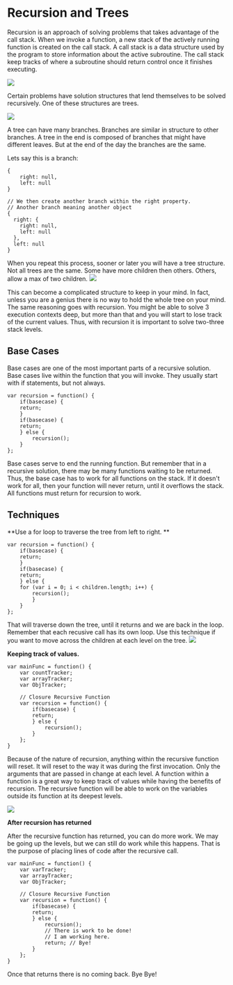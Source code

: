 # Recursion and Trees

Recursion is an approach of solving problems that takes advantage of the call stack. When we invoke a function, a new stack of the actively running function is created on the call stack. A call stack is a data structure used by the program to store information about the active subroutine. The call stack keep tracks of where a subroutine should return control once it finishes executing. 

![](http://i.stack.imgur.com/uiCRx.png)

Certain problems have solution structures that lend themselves to be solved recursively. One of these structures are trees. 

![](http://i.stack.imgur.com/jRFp8.png)

A tree can have many branches. Branches are similar in structure to other branches. A tree in the end is composed of branches that might have different leaves. But at the end of the day the branches are the same.

Lets say this is a branch: 

```
{
    right: null,
    left: null
}

// We then create another branch within the right property. 
// Another branch meaning another object
{
  right: {
    right: null,
    left: null
  },
  left: null
}
```

When you repeat this process, sooner or later you will have a tree structure. Not all trees are the same. Some have more children then others. Others, allow a max of two children.
![](http://nathanielclaiborne.com/wp-content/uploads/2011/04/Inception-Top-Wallpaper-Sohan-Surag.jpg)

This can become a complicated structure to keep in your mind. In fact, unless you are a genius there is no way to hold the whole tree on your mind. The same reasoning goes with recursion. You might be able to solve 3 execution contexts deep, but more than that and you will start to lose track of the current values. Thus, with recursion it is important to solve two-three stack levels. 

## Base Cases
Base cases are one of the most important parts of a recursive solution. Base cases live within the function that you will invoke. They usually start with if statements, but not always. 

```
var recursion = function() {
    if(basecase) {
    return;
    }
    if(basecase) {
    return;
    } else {
        recursion();
    }
};
```

Base cases serve to end the running function. But remember that in a recursive solution, there may be many functions waiting to be returned. Thus, the base case has to work for all functions on the stack. If it doesn't work for all, then your function will never return, until it overflows the stack. All functions must return for recursion to work. 

## Techniques
**Use a for loop to traverse the tree from left to right. **

```
var recursion = function() {
    if(basecase) {
    return;
    }
    if(basecase) {
    return;
    } else {
    for (var i = 0; i < children.length; i++) {
        recursion();
        }
    }
};
```

That will traverse down the tree, until it returns and we are back in the loop. Remember that each recusive call has its own loop. Use this technique if you want to move across the children at each level on the tree. 
![](https://encrypted-tbn1.gstatic.com/images?q=tbn:ANd9GcRrCJvw4eFxX9hq208r9owmZR70na-EoQGv9YGmTX2qNOuT6_2u)

**Keeping track of values.**

```
var mainFunc = function() {
    var countTracker;
    var arrayTracker;
    var ObjTracker;
    
    // Closure Recursive Function
    var recursion = function() {
        if(basecase) {
        return;
        } else {
            recursion();
        }
    };
}
```

Because of the nature of recursion, anything within the recursive function will reset. It will reset to the way it was during the first invocation. Only the arguments that are passed in change at each level. A function within a function is a great way to keep track of values while having the benefits of recursion. The recursive function will be able to work on the variables outside its function at its deepest levels. 

![](https://s3-us-west-2.amazonaws.com/sfmomaopenspace/wp-content/uploads/2011/07/seashells2.jpg)

**After recursion has returned**

After the recursive function has returned, you can do more work. We may be going up the levels, but we can still do work while this happens. That is the purpose of placing lines of code after the recursive call.  

```
var mainFunc = function() {
    var varTracker;
    var arrayTracker;
    var ObjTracker;
    
    // Closure Recursive Function
    var recursion = function() {
        if(basecase) {
        return;
        } else {
            recursion();
            // There is work to be done!
            // I am working here. 
            return; // Bye!
        }
    };
}
```

Once that returns there is no coming back. Bye Bye!
